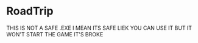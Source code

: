 # RoadTrip

THIS IS NOT A SAFE .EXE I MEAN ITS SAFE LIEK YOU CAN USE IT BUT IT WON'T START THE GAME IT'S BROKE
